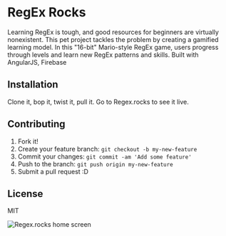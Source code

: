 # RegEx Rocks
 Learning RegEx is tough, and good resources for beginners are virtually nonexistent. This pet project tackles the problem by creating a gamified learning model. In this "16-bit" Mario-style RegEx game, users progress through levels and learn new RegEx patterns and skills. Built with AngularJS, Firebase

## Installation

Clone it, bop it, twist it, pull it.
Go to Regex.rocks to see it live.

## Contributing

1. Fork it!
2. Create your feature branch: `git checkout -b my-new-feature`
3. Commit your changes: `git commit -am 'Add some feature'`
4. Push to the branch: `git push origin my-new-feature`
5. Submit a pull request :D

## License

MIT

![Regex.rocks home screen](https://raw.githubusercontent.com/themattwilliams/rockexrocks/master/images/home-screen.png "Regex.rocks!")
